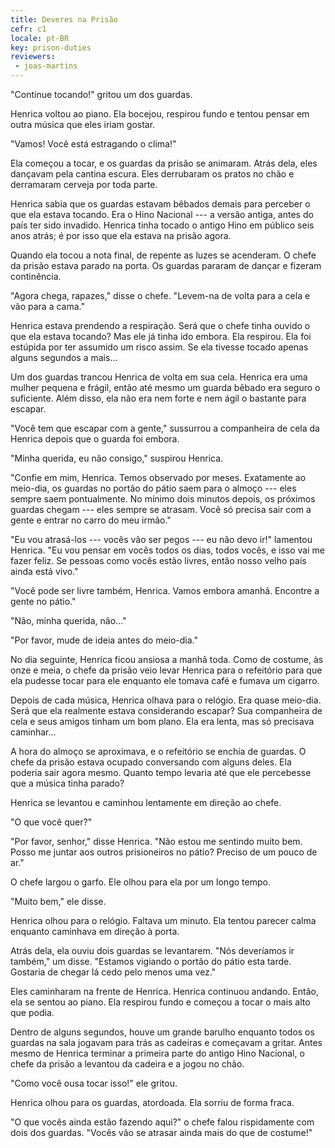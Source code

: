 ```yaml
---
title: Deveres na Prisão
cefr: c1
locale: pt-BR
key: prison-duties
reviewers:
 - joas-martins
---
```


"Continue tocando!" gritou um dos guardas.

Henrica voltou ao piano. Ela bocejou, respirou fundo e tentou pensar em outra música que eles iriam gostar.

"Vamos! Você está estragando o clima!"

Ela começou a tocar, e os guardas da prisão se animaram. Atrás dela, eles dançavam pela cantina escura. Eles derrubaram os pratos no chão e derramaram cerveja por toda parte.

Henrica sabia que os guardas estavam bêbados demais para perceber o que ela estava tocando. Era o Hino Nacional --- a versão antiga, antes do país ter sido invadido. Henrica tinha tocado o antigo Hino em público seis anos atrás; é por isso que ela estava na prisão agora.

Quando ela tocou a nota final, de repente as luzes se acenderam. O chefe da prisão estava parado na porta. Os guardas pararam de dançar e fizeram continência.

"Agora chega, rapazes," disse o chefe. "Levem-na de volta para a cela e vão para a cama."

Henrica estava prendendo a respiração. Será que o chefe tinha ouvido o que ela estava tocando? Mas ele já tinha ido embora. Ela respirou. Ela foi estúpida por ter assumido um risco assim. Se ela tivesse tocado apenas alguns segundos a mais...

Um dos guardas trancou Henrica de volta em sua cela. Henrica era uma mulher pequena e frágil, então até mesmo um guarda bêbado era seguro o suficiente. Além disso, ela não era nem forte e nem ágil o bastante para escapar.

"Você tem que escapar com a gente," sussurrou a companheira de cela da Henrica depois que o guarda foi embora.

"Minha querida, eu não consigo," suspirou Henrica.

"Confie em mim, Henrica. Temos observado por meses. Exatamente ao meio-dia, os guardas no portão do pátio saem para o almoço --- eles sempre saem pontualmente. No mínimo dois minutos depois, os próximos guardas chegam --- eles sempre se atrasam. Você só precisa sair com a gente e entrar no carro do meu irmão."

"Eu vou atrasá-los --- vocês vão ser pegos --- eu não devo ir!" lamentou Henrica. "Eu vou pensar em vocês todos os dias, todos vocês, e isso vai me fazer feliz. Se pessoas como vocês estão livres, então nosso velho país ainda está vivo."

"Você pode ser livre também, Henrica. Vamos embora amanhã. Encontre a gente no pátio."

"Não, minha querida, não..."

"Por favor, mude de ideia antes do meio-dia."

No dia seguinte, Henrica ficou ansiosa a manhã toda. Como de costume, às onze e meia, o chefe da prisão veio levar Henrica para o refeitório para que ela pudesse tocar para ele enquanto ele tomava café e fumava um cigarro.

Depois de cada música, Henrica olhava para o relógio. Era quase meio-dia. Será que ela realmente estava considerando escapar? Sua companheira de cela e seus amigos tinham um bom plano. Ela era lenta, mas só precisava caminhar...

A hora do almoço se aproximava, e o refeitório se enchia de guardas. O chefe da prisão estava ocupado conversando com alguns deles. Ela poderia sair agora mesmo. Quanto tempo levaria até que ele percebesse que a música tinha parado?

Henrica se levantou e caminhou lentamente em direção ao chefe.

"O que você quer?"

"Por favor, senhor," disse Henrica. "Não estou me sentindo muito bem. Posso me juntar aos outros prisioneiros no pátio? Preciso de um pouco de ar."

O chefe largou o garfo. Ele olhou para ela por um longo tempo.

"Muito bem," ele disse.

Henrica olhou para o relógio. Faltava um minuto. Ela tentou parecer calma enquanto caminhava em direção à porta.

Atrás dela, ela ouviu dois guardas se levantarem. "Nós deveríamos ir também," um disse. "Estamos vigiando o portão do pátio esta tarde. Gostaria de chegar lá cedo pelo menos uma vez."

Eles caminharam na frente de Henrica. Henrica continuou andando. Então, ela se sentou ao piano. Ela respirou fundo e começou a tocar o mais alto que podia.

Dentro de alguns segundos, houve um grande barulho enquanto todos os guardas na sala jogavam para trás as cadeiras e começavam a gritar. Antes mesmo de Henrica terminar a primeira parte do antigo Hino Nacional, o chefe da prisão a levantou da cadeira e a jogou no chão.

"Como você ousa tocar isso!" ele gritou.

Henrica olhou para os guardas, atordoada. Ela sorriu de forma fraca.

"O que vocês ainda estão fazendo aqui?" o chefe falou rispidamente com dois dos guardas. "Vocês vão se atrasar ainda mais do que de costume!"